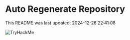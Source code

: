 # Auto Regenerate Repository

This README was last updated: 2024-12-26 22:41:08

 ![TryHackMe](https://tryhackme.com/badge/533634)